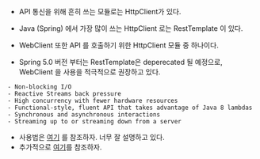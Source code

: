 - API 통신을 위해 흔히 쓰는 모듈로는 HttpClient가 있다.

- Java (Spring) 에서 가장 많이 쓰는 HttpClient 로는 RestTemplate 이 있다.

- WebClient 또한 API 를 호출하기 위한 HttpClient 모듈 중 하나이다.

- Spring 5.0 버전 부터는 RestTemplate은 deperecated 될 예정으로, WebClient 을 사용을 적극적으로 권장하고 있다.

```
- Non-blocking I/O
- Reactive Streams back pressure
- High concurrency with fewer hardware resources
- Functional-style, fluent API that takes advantage of Java 8 lambdas
- Synchronous and asynchronous interactions
- Streaming up to or streaming down from a server
```

- 사용법은 [여기](https://medium.com/@odysseymoon/spring-webclient-%EC%82%AC%EC%9A%A9%EB%B2%95-5f92d295edc0) 를 참조하자. 너무 잘 설명하고 있다.
- 추가적으로 [여기](https://binux.tistory.com/56)를 참조하자.
